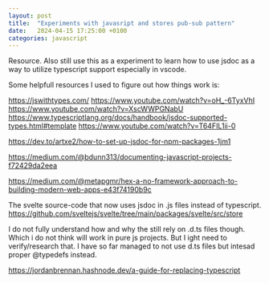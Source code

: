 ```yaml
---
layout: post
title:  "Experiments with javasript and stores pub-sub pattern"
date:   2024-04-15 17:25:00 +0100
categories: javascript
---
```

Resource. 
Also  still use this as a experiment to learn how to use jsdoc as a way to utilize typescript support especially in vscode.


Some helpfull resources I used to figure out how things work is:

https://jswithtypes.com/
https://www.youtube.com/watch?v=oH_-6TyxVhI
https://www.youtube.com/watch?v=XscWWPGNabU
https://www.typescriptlang.org/docs/handbook/jsdoc-supported-types.html#template
https://www.youtube.com/watch?v=T64FIL1ii-0

https://dev.to/artxe2/how-to-set-up-jsdoc-for-npm-packages-1jm1

https://medium.com/@bdunn313/documenting-javascript-projects-f72429da2eea

https://medium.com/@metapgmr/hex-a-no-framework-approach-to-building-modern-web-apps-e43f74190b9c

The svelte source-code that now uses jsdoc in .js files instead of typescript. 
https://github.com/sveltejs/svelte/tree/main/packages/svelte/src/store

I do not fully understand how and why the still rely on .d.ts files though. Which i do not think will work in pure js projects. 
But I ight need to verify/research that. 
I have so far managed to not use d.ts files but intesad proper @typedefs instead.

https://jordanbrennan.hashnode.dev/a-guide-for-replacing-typescript



